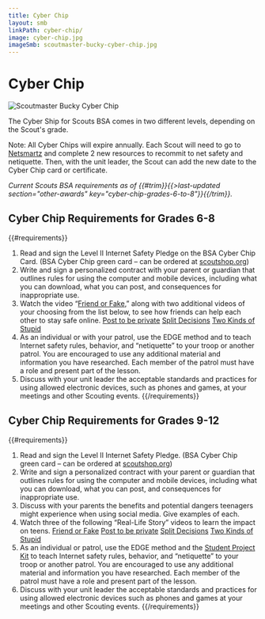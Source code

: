 ```yaml
---
title: Cyber Chip
layout: smb
linkPath: cyber-chip/
image: cyber-chip.jpg
imageSmb: scoutmaster-bucky-cyber-chip.jpg
---
```


# Cyber Chip

<div class="D(f) Fxd(c)--s">
<div class="Ta(c) Pt(1em)--s">
<img src="{{imageSmb}}" alt="Scoutmaster Bucky Cyber Chip" />
</div>

<div>

The Cyber Ship for Scouts BSA comes in two different levels, depending on the Scout's grade.

Note: All Cyber Chips will expire annually. Each Scout will need to go to [Netsmartz](https://www.missingkids.org/NetSmartz) and complete 2 new resources to recommit to net safety and netiquette. Then, with the unit leader, the Scout can add the new date to the Cyber Chip card or certificate.

*Current Scouts BSA requirements as of {{#trim}}{{>last-updated section="other-awards" key="cyber-chip-grades-6-to-8"}}{{/trim}}.*

</div></div>

## Cyber Chip Requirements for Grades 6-8

{{#requirements}}
1. Read and sign the Level II Internet Safety Pledge on the BSA Cyber Chip Card. (BSA Cyber Chip green card – can be ordered at [scoutshop.org](https://www.scoutshop.org/))
2. Write and sign a personalized contract with your parent or guardian that outlines rules for using the computer and mobile devices, including what you can download, what you can post, and consequences for inappropriate use.
3. Watch the video “[Friend or Fake](https://youtu.be/Nb1zAY_cc8o),” along with two additional videos of your choosing from the list below, to see how friends can help each other to stay safe online.
    [Post to be private](https://youtu.be/mBsoODqfQgA)
    [Split Decisions](https://youtu.be/HLUv8DHt_R4)
    [Two Kinds of Stupid](https://youtu.be/T6ulH2bWCnY)
4. As an individual or with your patrol, use the EDGE method and to teach Internet safety rules, behavior, and “netiquette” to your troop or another patrol. You are encouraged to use any additional material and information you have researched. Each member of the patrol must have a role and present part of the lesson.
5. Discuss with your unit leader the acceptable standards and practices for using allowed electronic devices, such as phones and games, at your meetings and other Scouting events.
{{/requirements}}


## Cyber Chip Requirements for Grades 9-12

{{#requirements}}
1. Read and sign the Level II Internet Safety Pledge. (BSA Cyber Chip green card – can be ordered at [scoutshop.org](https://www.scoutshop.org/))
2. Write and sign a personalized contract with your parent or guardian that outlines rules for using the computer and mobile devices, including what you can download, what you can post, and consequences for inappropriate use.
3. Discuss with your parents the benefits and potential dangers teenagers might experience when using social media. Give examples of each.
4. Watch three of the following “Real-Life Story” videos to learn the impact on teens.
    [Friend or Fake](https://youtu.be/Nb1zAY_cc8o)
    [Post to be private](https://youtu.be/mBsoODqfQgA)
    [Split Decisions](https://youtu.be/HLUv8DHt_R4")
    [Two Kinds of Stupid](https://youtu.be/T6ulH2bWCnY)
5. As an individual or patrol, use the EDGE method and the [Student Project Kit](student-project-kit.pdf) to teach Internet safety rules, behavior, and “netiquette” to your troop or another patrol. You are encouraged to use any additional material and information you have researched. Each member of the patrol must have a role and present part of the lesson.
6. Discuss with your unit leader the acceptable standards and practices for using allowed electronic devices such as phones and games at your meetings and other Scouting events.
{{/requirements}}
